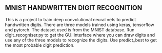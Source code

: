 ## MNIST HANDWRITTEN DIGIT RECOGNITION

This is a project to train deep convolutional neural nets to predict handwritten digits.
There are three models trained using keras, tensorflow and pytorch.
The dataset used is from the MNIST database.
Run digit_recogniser.py to get the GUI interface where you can draw digits and use any of the three models to recognize the digits. Use predict_best to get the most probable digit prediction.
